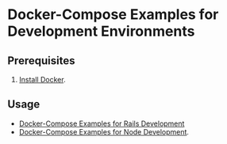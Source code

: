 # Docker-Compose Examples for Development Environments

## Prerequisites

1. [Install Docker](https://www.docker.com/).

## Usage

* [Docker-Compose Examples for Rails Development](rails/)
* [Docker-Compose Examples for Node Development](node/).
